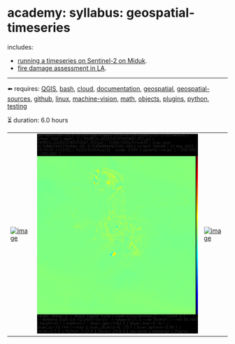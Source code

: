 # academy: syllabus: geospatial-timeseries

includes:
- [running a timeseries on Sentinel-2 on Miduk](https://github.com/kamangir/bluer-geo/tree/main/bluer_geo/watch).
- [fire damage assessment in LA](https://github.com/kamangir/palisades/blob/main/palisades/docs/damage-analytics.md).

---

⬅️ requires: [QGIS](./QGIS.md), [bash](./bash.md), [cloud](./cloud.md), [documentation](./documentation.md), [geospatial](./geospatial.md), [geospatial-sources](./geospatial-sources.md), [github](./github.md), [linux](./linux.md), [machine-vision](./machine-vision.md), [math](./math.md), [objects](./objects.md), [plugins](./plugins.md), [python](./python.md), [testing](./testing.md)


⏳ duration: 6.0 hours

|   |   |   |
| --- | --- | --- |
| [![image](https://github.com/kamangir/assets/raw/main/geo-watch-2025-05-23-2ck64x/geo-watch-2025-05-23-2ck64x.gif?raw=true)](https://github.com/kamangir/bluer-geo/tree/main/bluer_geo/watch) | [![image](https://github.com/kamangir/assets/raw/main/geo-watch-diff-2025-05-23-2j8p1f/geo-watch-diff-2025-05-23-2j8p1f.gif?raw=true)](https://github.com/kamangir/bluer-geo/tree/main/bluer_geo/watch) | [![image](https://github.com/kamangir/assets/raw/main/palisades/palisades-analytics-2025-01-28-09-27-20-itglyy/thumbnail-039462-378510-palisades-analytics-2025-01-28-09-27-20-itglyy.gifPalisades.png?raw=true)](https://github.com/kamangir/palisades/blob/main/palisades/docs/damage-analytics.md) |
